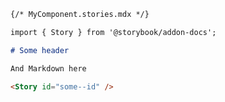 ```md renderer="common" language="mdx"
{/* MyComponent.stories.mdx */}

import { Story } from '@storybook/addon-docs';

# Some header

And Markdown here

<Story id="some--id" />
```
